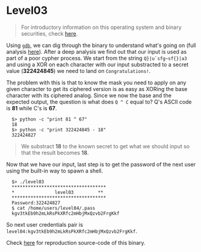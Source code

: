 # Level03

> For introductory information on this operating system and binary securities, check [here](./analysis.md).

Using [`gdb`](https://linux.die.net/man/1/gdb), we can dig through the binary to understand what's going on (full analysis [here](./gdb.md)). After a deep analysis we find out that our input is used as part of a poor cypher process. We start from the string ``Q}|u`sfg~sf{}|a3`` and using a XOR on each character with our input substracted to a secret value (**322424845**) we need to land on `Congratulations!`.

The problem with this is that to know the mask you need to apply on any given character to get its ciphered version is as easy as XORing the base character with its ciphered analog. Since we now the base and the expected output, the question is what does `Q ^ C` equal to?
Q's ASCII code is **81** while C's is **67**.

```shell
  $> python -c "print 81 ^ 67"
  18
  $> python -c "print 322424845 - 18"
  322424827
```

> We substract **18** to the known secret to get what we should input so that the result becomes **18**.

Now that we have our input, last step is to get the password of the next user using the built-in way to spawn a shell.

```shell
  $> ./level03 
  ***********************************
  *               level03         **
  ***********************************
  Password:322424827
  $ cat /home/users/level04/.pass
  kgv3tkEb9h2mLkRsPkXRfc2mHbjMxQzvb2FrgKkf
```

So next user credentials pair is `level04:kgv3tkEb9h2mLkRsPkXRfc2mHbjMxQzvb2FrgKkf`.

Check [here](../source.c) for reproduction source-code of this binary.